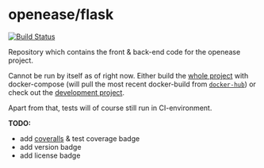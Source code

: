 openease/flask
================

[![Build Status](https://travis-ci.org/navidJadid/openease_flask.svg?branch=master)](https://travis-ci.org/navidJadid/openease_flask) 

Repository which contains the front & back-end code for the openease project.

Cannot be run by itself as of right now. Either build the [whole project](https://github.com/ease-crc/openease) with docker-compose (will pull the most recent docker-build from [`docker-hub`](https://hub.docker.com/r/openease/flask)) or check out the [development project](https://github.com/navidJadid/openease_webserver_development).

Apart from that, tests will of course still run in CI-environment.

**TODO:**
- add [coveralls](https://coveralls.io/) & test coverage badge
- add version badge
- add license badge
